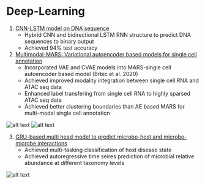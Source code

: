 # Deep-Learning
1. [CNN-LSTM model on DNA sequence](https://github.com/estelleyao0530/Deep-Learning/tree/main/CNN-LSTM%20DNA%20sequence)
   - Hybrid CNN and bidirectional LSTM RNN structure to predict DNA sequences to binary output
   - Achieved 94% test accuracy
2. [Multimodal-MARS: Variational autoencoder based models for single cell annotation](https://github.com/estelleyao0530/Deep-Learning/tree/main/Multimodal-MARS)
   - Incorporated VAE and CVAE models into MARS-single cell autoencoder based model (Brbic et al. 2020)
   - Achieved improved modality integration between single cell RNA and ATAC seq data
   - Enhanced label transfering from single cell RNA to highly sparsed ATAC seq data
   - Achieved better clustering boundaries than AE based MARS for multi-modal single cell annotation

![alt text](https://github.com/estelleyao0530/Deep-Learning/blob/main/Figure/mars_schematic.png)
![alt text](https://github.com/estelleyao0530/Deep-Learning/blob/main/Figure/mars_result.png)

3. [GRU-based multi head model to predict microbe-host and microbe-microbe interactions](https://github.com/estelleyao0530/Deep-Learning/blob/main/Autoregressive_microbe.ipynb)
   - Achieved multi-tasking classification of host disease state
   - Achieved autoregressive time seires prediction of microbial relative abundance at different taxonomy levels

![alt text](https://github.com/estelleyao0530/Deep-Learning/blob/main/Figure/gru_schematic.png)
